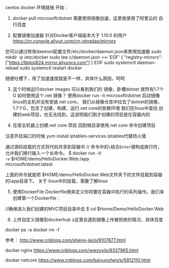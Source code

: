 centos docker 
环境就绪
开始：
1. docker pull microsoft/dotnet 
需要使用镜像加速，这里我使用了阿里云的 自行百度

2. 配置镜像加速器
针对Docker客户端版本大于 1.10.0 的用户
https://cr.console.aliyun.com/cn-qingdao/mirrors

您可以通过修改daemon配置文件/etc/docker/daemon.json来使用加速器
sudo mkdir -p /etc/docker
sudo tee c/daemon.json <<-'EOF'
{
  "registry-mirrors": ["https://6pbsl824.mirror.aliyuncs.com"]
}
EOF
sudo systemctl daemon-reload
sudo systemctl restart docker

随便吐槽下，用了加速速度就是不一样，具体什么原因，呵呵

3. 这个时候运行docker images 可以看到我们的 镜像，卧槽dotnet 居然有1.7个G
如何使用这个.net 镜像？
使用docker run -it microsoft/dotnet  启动镜像
linux的主机并没有安装.net core，
我们从镜像仓库中拉去了dotnet的镜像，1.7个G，包含了创建，构建，运行.net core的依赖环境
我们在linux中查找 创建的web项目，也无法找到，这说明我们刚才创建的项目是在容器内的


4. 在宿主机器上创建.net core 项目
 回到根目录使用.net core 命令创建项目

 注意开启端口的时候 yum install iptables-services 
iptables代替防火墙

通过源码挂载的方式将代码共享到容器中
// 命令中的`\`结合`Enter`键构成换行符，允许我们换行输入一个长命令。
$ docker run -it \
-v $HOME/demo/HelloDocker.Web:/app \
microsoft/dotnet:latest

上面的命令就是把 
$HOME/demo/HelloDocker.Web文件夹下的文件挂载到容器的\app目录下。
关于 linux中的挂载，需要了解linux

5. 使用DockerFile
Dockerfile用来定义你将要在容器中执行的系列操作。我们来创建第一个Dockerfile：

//确保进入我们创建的MVC项目目录中去
$ cd $Home/Demo/HelloDocker.Web

6. 上传自定义镜像到dockerhub
z这里会遇到镜像上传被拒绝的情况，具体百度 





docker ps -a 
docker rm -f 

参考：
http://www.cnblogs.com/sheng-jie/p/8107877.html

docker nginx
https://www.cnblogs.com/wwzyy/p/8337965.html

docker netcore
https://www.cnblogs.com/baiyunchen/p/5812110.html